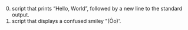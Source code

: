0. script that prints “Hello, World”, followed by a new line to the standard output.
1. script that displays a confused smiley "(Ôo)'.
